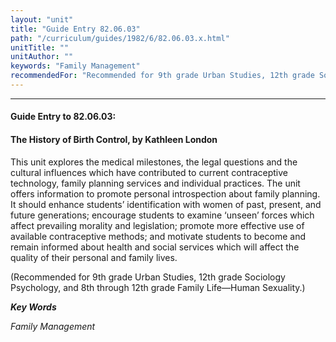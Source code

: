 ```yaml
---
layout: "unit"
title: "Guide Entry 82.06.03"
path: "/curriculum/guides/1982/6/82.06.03.x.html"
unitTitle: ""
unitAuthor: ""
keywords: "Family Management"
recommendedFor: "Recommended for 9th grade Urban Studies, 12th grade Sociology Psychology, and 8th through 12th grade Family Life—Human Sexuality."
---
```

<body>
<hr/>
 <h4>
  Guide Entry to 82.06.03:
 </h4>
 <h4>
  The History of Birth Control, by Kathleen London
 </h4>
 This unit explores the medical milestones, the legal questions and the cultural influences which have contributed to current contraceptive technology, family planning services and individual practices.  The unit offers information to promote personal introspection about family planning.  It should enhance students’ identification with women of past, present, and future generations; encourage students to examine ‘unseen’ forces which affect prevailing morality and legislation; promote more effective use of available contraceptive methods; and motivate students to become and remain informed about health and social services which will affect the quality of their personal and family lives.
 <p>
  (Recommended for 9th grade Urban Studies, 12th grade Sociology Psychology, and 8th through 12th grade Family Life—Human Sexuality.)
 </p>
<p>
  <b>
   <i>
    Key Words
   </i>
  </b>
  <br/>
 </p>
 <p>
  <i>
   Family Management
  </i>
 </p>

</body>